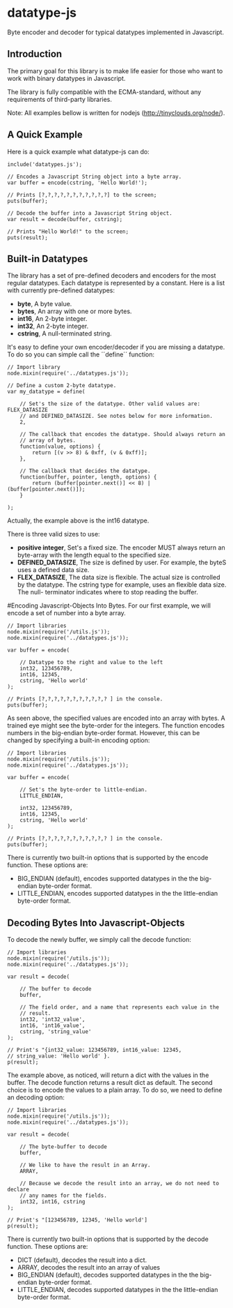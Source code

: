 datatype-js
===========

Byte encoder and decoder for typical datatypes implemented in Javascript.

## Introduction 
The primary goal for this library is to make life easier for those who want to 
work with binary datatypes in Javascript. 

The library is fully compatible with the ECMA-standard, without any
requirements of third-party libraries. 

Note: All examples bellow is written for nodejs (http://tinyclouds.org/node/).


## A Quick Example
Here is a quick example what datatype-js can do:

	include('datatypes.js');
	
	// Encodes a Javascript String object into a byte array.
	var buffer = encode(cstring, 'Hello World!');

	// Prints [?,?,?,?,?,?,?,?,?,?,?] to the screen;
	puts(buffer);
	
	// Decode the buffer into a Javascript String object.
	var result = decode(buffer, cstring);
	
	// Prints "Hello World!" to the screen;
	puts(result);



## Built-in Datatypes
The library has a set of pre-defined decoders and encoders for the most regular
datatypes. Each datatype is represented by a constant. Here is a list with 
currently pre-defined datatypes:

- **byte**, A byte value.
- **bytes**, An array with one or more bytes.
- **int16**, An 2-byte integer.
- **int32**, An 2-byte integer.
- **cstring**, A null-terminated string. 

It's easy to define your own encoder/decoder if you are missing a datatype. To 
do so you can simple call the ´´define´´ function: 

	// Import library
	node.mixin(require('../datatypes.js'));

	// Define a custom 2-byte datatype.
	var my_datatype = define(
		
		// Set's the size of the datatype. Other valid values are: FLEX_DATASIZE
		// and DEFINED_DATASIZE. See notes below for more information. 
		2, 
		
		// The callback that encodes the datatype. Should always return an 
		// array of bytes.
		function(value, options) {
			return [(v >> 8) & 0xff, (v & 0xff)];
		},

		// The callback that decides the datatype. 
		function(buffer, pointer, length, options) {
        	return (buffer[pointer.next()] << 8) | (buffer[pointer.next()]);
		}
		
	);
	
Actually, the example above is the int16 datatype. 

There is three valid sizes to use:

- **positive integer**, Set's a fixed size. The encoder MUST always return an 
						byte-array with the length equal to the specified size.
- **DEFINED_DATASIZE**, The size is defined by user. For example, the byteS uses a 
						defined data size.
- **FLEX_DATASIZE**, 	The data size is flexible. The actual size is 
						controlled by the datatype. The cstring type for 
						example, uses an flexible data size. The null-
						terminator indicates where to stop reading the buffer.



#Encoding Javascript-Objects Into Bytes.
For our first example, we will encode a set of number into a byte array. 

	// Import libraries
	node.mixin(require('/utils.js'));
	node.mixin(require('../datatypes.js'));
	
	var buffer = encode(
	
		// Datatype to the right and value to the left
		int32, 123456789,
		int16, 12345,
		cstring, 'Hello world'
	);
	
	// Prints [?,?,?,?,?,?,?,?,?,?,? ] in the console. 
	puts(buffer);


As seen above, the specified values are encoded into an array with bytes. A 
trained eye might see the byte-order for the integers. The function encodes 
numbers in the big-endian byte-order format. However, this can be changed by 
specifying a built-in encoding option:

	// Import libraries
	node.mixin(require('/utils.js'));
	node.mixin(require('../datatypes.js'));

	var buffer = encode(
		
		// Set's the byte-order to little-endian. 
		LITTLE_ENDIAN,
		
		int32, 123456789,
		int16, 12345,
		cstring, 'Hello world'
	);

	// Prints [?,?,?,?,?,?,?,?,?,?,? ] in the console. 
	puts(buffer);
 

There is currently two built-in options that is supported by the encode 
function. These options are: 

- BIG_ENDIAN (default), encodes supported datatypes in the the big-endian 
  byte-order format.
- LITTLE_ENDIAN, encodes supported datatypes in the the little-endian 
  byte-order format.



## Decoding Bytes Into Javascript-Objects	
To decode the newly buffer, we simply call the decode function:

	// Import libraries
	node.mixin(require('/utils.js'));
	node.mixin(require('../datatypes.js'));

	var result = decode(
		
		// The buffer to decode
		buffer,
		
		// The field order, and a name that represents each value in the
		// result.
		int32, 'int32_value',
		int16, 'int16_value',
		cstring, 'string_value'
	);
	
	// Print's "{int32_value: 123456789, int16_value: 12345, 
	// string_value: 'Hello world' }. 
	p(result);
	

The example above, as noticed, will return a dict with the values in the 
buffer. The decode function returns a result dict as default. The second choice 
is to encode the values to a plain array. To do so, we need to define an decoding
option:

	// Import libraries
	node.mixin(require('/utils.js'));
	node.mixin(require('../datatypes.js'));

	var result = decode(
		
		// The byte-buffer to decode
		buffer,
		
		// We like to have the result in an Array.
		ARRAY,
		
		// Because we decode the result into an array, we do not need to declare 
		// any names for the fields.
		int32, int16, cstring
	);
	
	// Print's "[123456789, 12345, 'Hello world']
	p(result);


There is currently two built-in options that is supported by the decode 
function. These options are:

- DICT (default), decodes the result into a dict.
- ARRAY, decodes the result into an array of values
- BIG_ENDIAN (default), decodes supported datatypes in the the big-endian 
  byte-order format.
- LITTLE_ENDIAN, decodes supported datatypes in the the little-endian 
  byte-order format.
	
